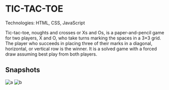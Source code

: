 # TIC-TAC-TOE
Technologies: HTML, CSS, JavaScript

Tic-tac-toe, noughts and crosses or Xs and Os, is a paper-and-pencil game for two players, X and O, who take turns marking the spaces in a 3×3 grid. The player who succeeds in placing three of their marks in a diagonal, horizontal, or vertical row is the winner. It is a solved game with a forced draw assuming best play from both players.

## Snapshots
![a](https://user-images.githubusercontent.com/54724336/124976968-901f3500-e04d-11eb-8e01-dd697934ee25.jpg)
![b](https://user-images.githubusercontent.com/54724336/124976978-92818f00-e04d-11eb-96b2-d96d18a5844e.jpg)
